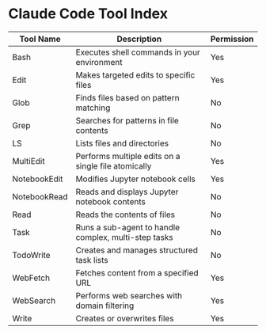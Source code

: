 # Claude Code Tool Index

| Tool Name      | Description                                         | Permission |
|----------------|-----------------------------------------------------|------------|
| Bash          | Executes shell commands in your environment         | Yes        |
| Edit          | Makes targeted edits to specific files              | Yes        |
| Glob          | Finds files based on pattern matching               | No         |
| Grep          | Searches for patterns in file contents              | No         |
| LS            | Lists files and directories                         | No         |
| MultiEdit     | Performs multiple edits on a single file atomically | Yes        |
| NotebookEdit  | Modifies Jupyter notebook cells                     | Yes        |
| NotebookRead  | Reads and displays Jupyter notebook contents        | No         |
| Read          | Reads the contents of files                         | No         |
| Task          | Runs a sub-agent to handle complex, multi-step tasks| No         |
| TodoWrite     | Creates and manages structured task lists           | No         |
| WebFetch      | Fetches content from a specified URL                | Yes        |
| WebSearch     | Performs web searches with domain filtering         | Yes        |
| Write         | Creates or overwrites files                         | Yes        |